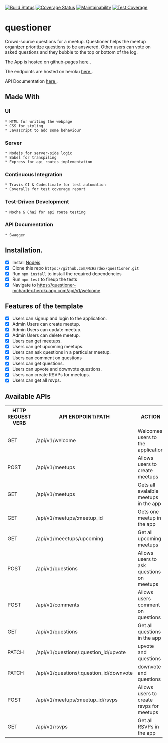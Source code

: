 [![Build Status](https://travis-ci.org/McHardex/questioner.svg?branch=master)](https://travis-ci.org/McHardex/questioner)
[![Coverage Status](https://coveralls.io/repos/github/McHardex/questioner/badge.svg)](https://coveralls.io/github/McHardex/questioner)
[![Maintainability](https://api.codeclimate.com/v1/badges/13df4ea0847c4ab6e3e1/maintainability)](https://codeclimate.com/github/McHardex/questioner/maintainability)
[![Test Coverage](https://api.codeclimate.com/v1/badges/13df4ea0847c4ab6e3e1/test_coverage)](https://codeclimate.com/github/McHardex/questioner/test_coverage)

# questioner
Crowd-source questions for a meetup. Questioner helps the meetup organizer prioritize questions to be answered. Other users can vote on asked questions and they bubble to the top or bottom of the log.

The App is hosted on github-pages [ here ](https://mchardex.github.io/questioner/).


The endpoints are hosted on heroku [ here ](https://questioner-mchardex.herokuapp.com/api/v1/welcome).


API Documentation [ here ](https://questioner-mchardex.herokuapp.com/api-docs).

## Made With
  ### UI
    * HTML for writing the webpage
    * CSS for styling
    * Javascript to add some behaviour
  
  ### Server
    * Nodejs for server-side logic
    * Babel for transpiling
    * Express for api routes implementation

  ### Continuous Integration
    * Travis CI & Codeclimate for test automation
    * Coveralls for test coverage report
  
  ### Test-Driven Development
    * Mocha & Chai for api route testing

  ### API Documentation
    * Swagger

## Installation.
  - [x] Install [Nodejs](https://nodejs.org/en/download/)
  - [x] Clone this repo ``` https://github.com/McHardex/questioner.git ```
  - [x] Run ```npm install``` to install the required dependencies
  - [x] Run ```npm test``` to fireup the tests
  - [x] Navigate to https://questioner-mchardex.herokuapp.com/api/v1/welcome

## Features of the template
- [x] Users can signup and login to the application.
- [x] Admin Users can create meetup.
- [x] Admin Users can update meetup.
- [x] Admin Users can delete meetup.
- [x] Users can get meetups.
- [x] Users can get upcoming meetups.
- [x] Users can ask questions in a particular meetup.
- [x] Users can comment on questions
- [x] Users can get questions.
- [x] Users can upvote and downvote questions.
- [x] Users can create RSVPs for meetups.
- [x] Users can get all rsvps.

## Available APIs
<table>
  <tr>
      <th>HTTP REQUEST VERB</th>
      <th>API ENDPOINT/PATH</th>
      <th>ACTION</th>
  </tr>
  <tr>
      <td>GET</td>
      <td>/api/v1/welcome</td>
      <td>Welcomes users to the application</td>
  </tr>
  <tr>
      <td>POST</td>
      <td>/api/v1/meetups</td>
      <td>Allows users to create meetups</td>
  </tr>
  <tr>
      <td>GET</td>
      <td>/api/v1/meetups</td>
      <td>Gets all avalaible meetups in the app</td>
  </tr>
  <tr>
      <td>GET</td>
      <td>/api/v1/meetups/:meetup_id</td>
      <td>Gets one meetup in the app</td>
  </tr>
  <tr>
      <td>GET</td>
      <td>/api/v1/meeetups/upcoming</td>
      <td>Get all upcoming meetups</td>
  </tr>
  <tr>
      <td>POST</td>
      <td>/api/v1/questions</td>
      <td>Allows users to ask questions on meetups</td>
  </tr>
  <tr>
      <td>POST</td>
      <td>/api/v1/comments</td>
      <td>Allows users comment on questions</td>
  </tr>
  <tr>
      <td>GET</td>
      <td>/api/v1/questions</td>
      <td>Get all questions in the app</td>
  </tr>
  <tr>
      <td>PATCH</td>
      <td>/api/v1/questions/:question_id/upvote</td>
      <td>upvote and questions</td>
  </tr>
  <tr>
      <td>PATCH</td>
      <td>/api/v1/questions/:question_id/downvote</td>
      <td>downvote and questions</td>
  </tr>
  <tr>
      <td>POST</td>
      <td>/api/v1/meetups/:meetup_id/rsvps</td>
      <td>Allows users to create rsvps for meetups</td>
  </tr>
  <tr>
      <td>GET</td>
      <td>/api/v1/rsvps</td>
      <td>Get all RSVPs in the app</td>
  </tr>
</table>
